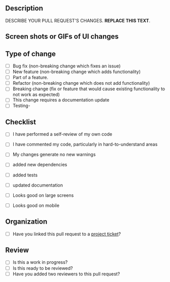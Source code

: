## Description ##

DESCRIBE YOUR PULL REQUEST'S CHANGES.  **REPLACE THIS TEXT**.

## Screen shots or GIFs of UI changes ##


## Type of change ##

- [ ] Bug fix (non-breaking change which fixes an issue)
- [ ] New feature (non-breaking change which adds functionality)
- [ ] Part of a feature.
- [ ] Refactor (non-breaking change which does not add functionality)
- [ ] Breaking change (fix or feature that would cause existing functionality to not work as expected)
- [ ] This change requires a documentation update
- [ ] Testing-

## Checklist ##

- [ ] I have performed a self-review of my own code
- [ ] I have commented my code, particularly in hard-to-understand areas
- [ ] My changes generate no new warnings
- [ ] added new dependencies
- [ ] added tests
- [ ] updated documentation
- [ ] Looks good on large screens
- [ ] Looks good on mobile


## Organization ##

- [ ] Have you linked this pull request to a [project ticket](https://github.com/Underdog-Devs/website/projects/2)? 

## Review ##

- [ ] Is this a work in progress?
- [ ] Is this ready to be reviewed?
- [ ] Have you added two reviewers to this pull request?